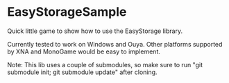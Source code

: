 EasyStorageSample
=================

Quick little game to show how to use the EasyStorage library.

Currently tested to work on Windows and Ouya.  Other platforms supported by XNA and MonoGame would be easy to implement.

Note: This lib uses a couple of submodules, so make sure to run "git submodule init; git submodule update" after cloning.